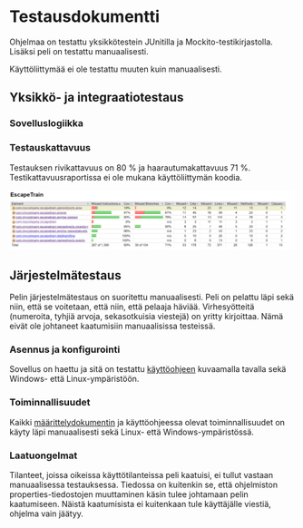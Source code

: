 # Testausdokumentti

Ohjelmaa on testattu yksikkötestein JUnitilla ja Mockito-testikirjastolla. Lisäksi peli on testattu manuaalisesti. 

Käyttöliittymää ei ole testattu muuten kuin manuaalisesti.

## Yksikkö- ja integraatiotestaus

### Sovelluslogiikka

### Testauskattavuus

Testauksen rivikattavuus on 80 % ja haarautumakattavuus 71 %. Testikattavuusraportissa ei ole mukana käyttöliittymän koodia.

<img src="https://raw.githubusercontent.com/Varjokorento/Ohjelmistotekniikka/master/EscapeTrain/EscapeTrain/Dokumentaatio/testresults.PNG">

## Järjestelmätestaus

Pelin järjestelmätestaus on suoritettu manuaalisesti. Peli on pelattu läpi sekä niin, että se voitetaan, että niin, että pelaaja häviää. Virhesyötteitä (numeroita, tyhjiä arvoja, sekasotkuisia viestejä) on yritty kirjoittaa. Nämä eivät ole johtaneet kaatumisiin manuaalisissa testeissä. 

### Asennus ja konfigurointi

Sovellus on haettu ja sitä on testattu [käyttöohjeen](https://github.com/Varjokorento/Ohjelmistotekniikka/blob/master/EscapeTrain/EscapeTrain/Dokumentaatio/kayttoohje.md) kuvaamalla tavalla sekä Windows- että Linux-ympäristöön.

### Toiminnallisuudet

Kaikki [määrittelydokumentin](https://github.com/Varjokorento/Ohjelmistotekniikka/blob/master/EscapeTrain/EscapeTrain/Dokumentaatio/vaatimusmaarittely.md) ja käyttöohjeessa olevat toiminnallisuudet on käyty läpi manuaalisesti sekä Linux- että Windows-ympäristössä. 

### Laatuongelmat

Tilanteet, joissa oikeissa käyttötilanteissa peli kaatuisi, ei tullut vastaan manuaalisessa testauksessa. Tiedossa on kuitenkin se, että ohjelmiston properties-tiedostojen muuttaminen käsin tulee johtamaan pelin kaatumiseen. Näistä kaatumisista ei kuitenkaan tule käyttäjälle viestiä, ohjelma vain jäätyy. 



